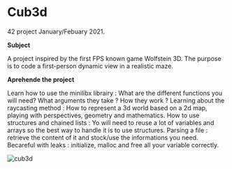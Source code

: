 # Cub3d

42 project January/Febuary 2021.

**Subject**

A project inspired by the first FPS known game Wolfstein 3D. The purpose is to code a first-person dynamic view in a realistic maze.

**Aprehende the project**

Learn how to use the minilibx librairy : What are the different functions you will need? What arguments they take ? How they work ? 
Learning about the raycasting method : How to represent a 3d world based on a 2d map, playing with perspectives, geometry and mathematics.
How to use structures and chained lists : Yo will need to reuse a lot of variables and arrays so the best way to handle it is to use structures.
Parsing a file : retrieve the content of it and stock/use the informations you need.
Becareful with leaks : initialize, malloc and free all your variable correctly.


![cub3d](https://user-images.githubusercontent.com/62947287/110317384-60fba700-800c-11eb-80ed-991fa9750b6b.png)

